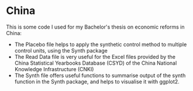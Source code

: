# China

This is some code I used for my Bachelor's thesis on economic reforms in China:
- The Placebo file helps to apply the synthetic control method to multiple control units, using the Synth package
- The Read Data file is very useful for the Excel files provided by the China Statistical Yearbooks Database (CSYD) of the China National Knowledge Infrastructure (CNKI)
- The Synth file offers useful functions to summarise output of the synth function in the Synth package, and helps to visualise it with ggplot2.

